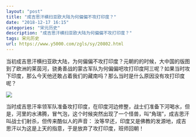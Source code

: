 ```yaml
---
layout: "post"
title: "成吉思汗横扫亚欧大陆为何偏偏不攻打印度？"
date: "2018-12-17 16:15"
categories: "宋元历史"
description: "成吉思汗横扫亚欧大陆为何偏偏不攻打印度？"
tags: 宋元历史
url: https://www.y5000.com/zgls/sy/20802.html
---
```






当初成吉思汗横扫亚欧大陆，为何偏偏不攻打印度？元朝的的时候，大中国的版图到了欧洲的莱茵河，骁勇善战的蒙古军队为何偏偏吧攻打印度阿三呢？如果当时攻下印度，那么今天他还敢占着我们的藏南吗？那么当时是什么原因没有攻打印度呢？

![](https://img.y5000.com/uploads/allimg/170504/10051319C-0.jpg)

当时成吉思汗率领军队准备攻打印度，在印度河边修整，战士们准备下河喝水，但是，河里的水沸腾，冒气泡，这个时候突然出现了一个怪兽，叫“角瑞”，成吉思汗叫战士们射杀，但传来酷似人的声音：
汝等早还，印度又是佛教的发源地，成吉思汗以为这是上天的指意，于是放弃了攻打印度，班师回朝！
